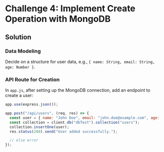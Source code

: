 # Challenge 4: Implement Create Operation with MongoDB

## Solution

### Data Modeling

Decide on a structure for user data, e.g., `{ name: String, email: String, age: Number }`.

### API Route for Creation

In `app.js`, after setting up the MongoDB connection, add an endpoint to create a user:

```javascript
app.use(express.json());

app.post("/api/users", (req, res) => {
  const user = { name: "John Doe", email: "john.doe@example.com", age: 25 };
  const collection = client.db("dbTest").collection("users");
  collection.insertOne(user);
  res.status(200).send("User added successfully.");

  // else error
});
```
